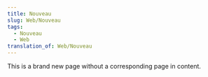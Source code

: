 ```yaml
---
title: Nouveau
slug: Web/Nouveau
tags:
  - Nouveau
  - Web
translation_of: Web/Nouveau
---
```


This is a brand new page without a corresponding page in content.
